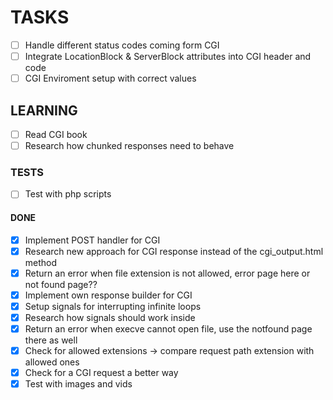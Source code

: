 # TASKS
- [ ] Handle different status codes coming form CGI
- [ ] Integrate LocationBlock & ServerBlock attributes into CGI header and code
- [ ] CGI Enviroment setup with correct values

## LEARNING

- [ ] Read CGI book
- [ ] Research how chunked responses need to behave

### TESTS

- [ ] Test with php scripts

#### DONE

- [x] Implement POST handler for CGI
- [x] Research new approach for CGI response instead of the cgi_output.html method
- [x] Return an error when file extension is not allowed, error page here or not found page??
- [x] Implement own response builder for CGI
- [x] Setup signals for interrupting infinite loops
- [x] Research how signals should work inside
- [x] Return an error when execve cannot open file, use the notfound page there as well
- [x] Check for allowed extensions -> compare request path extension with allowed ones
- [x] Check for a CGI request a better way
- [x] Test with images and vids
